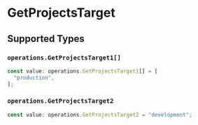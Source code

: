 # GetProjectsTarget


## Supported Types

### `operations.GetProjectsTarget1[]`

```typescript
const value: operations.GetProjectsTarget1[] = [
  "production",
];
```

### `operations.GetProjectsTarget2`

```typescript
const value: operations.GetProjectsTarget2 = "development";
```

